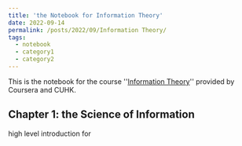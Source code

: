 ```yaml
---
title: 'the Notebook for Information Theory'
date: 2022-09-14
permalink: /posts/2022/09/Information Theory/
tags:
  - notebook
  - category1
  - category2
---
```


This is the notebook for the course ''[Information Theory](https://www.coursera.org/learn/information-theory)'' provided by Coursera and CUHK.

## Chapter 1: the Science of Information

high level introduction for 
